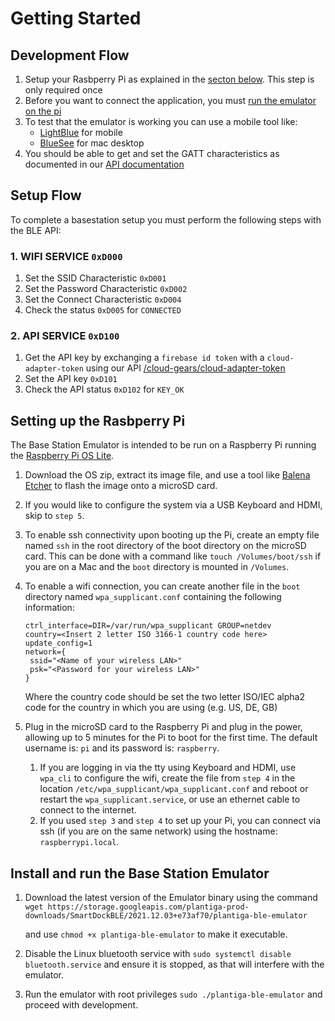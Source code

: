 # Getting Started

## Development Flow

1. Setup your Rasbperry Pi as explained in the [secton below](https://github.com/Plantiga/endpoints-developer-portal/blob/srossross-patch-2/api.eyeofthetiga.com/Guides/Getting%20Started.md#setting-up-the-rasbperry-pi). This step is only required once
2. Before you want to connect the application, you must [run the emulator on the pi](https://github.com/Plantiga/endpoints-developer-portal/blob/srossross-patch-2/api.eyeofthetiga.com/Guides/Getting%20Started.md#install-and-run-the-base-station-emulator)
3. To test that the emulator is working you can use a mobile tool like:
    * [LightBlue](https://punchthrough.com/lightblue/) for mobile
    * [BlueSee](https://www.synapse.com/bluesee) for mac desktop
4. You should be able to get and set the GATT characteristics as documented in our [API documentation](https://endpointsportal.plantiga-dev.cloud.goog/docs/api.eyeofthetiga.com/1/c/Guides/BaseStation)

## Setup Flow

To complete a basestation setup you must perform the following steps with the BLE API:

### 1. WIFI SERVICE `0xD000`

1. Set the SSID Characteristic `0xD001`
2. Set the Password Characteristic `0xD002`
3. Set the Connect Characteristic `0xD004`
4. Check the status `0xD005` for `CONNECTED`

### 2. API SERVICE `0xD100`

1. Get the API key by exchanging a `firebase id token` with a `cloud-adapter-token` using our API [/cloud-gears/cloud-adapter-token](https://endpointsportal.plantiga-dev.cloud.goog/docs/api.eyeofthetiga.com/1/routes/cloud-gears/cloud-adapter-token/get)
1. Set the API key `0xD101`
1. Check the API status `0xD102` for `KEY_OK`

## Setting up the Rasbperry Pi

The Base Station Emulator is intended to be run on a Raspberry Pi running the [Raspberry Pi OS Lite](https://www.raspberrypi.org/software/operating-systems/).

1. Download the OS zip, extract its image file, and use a tool like [Balena Etcher](https://www.balena.io/etcher/) to flash the image onto a microSD card.
2. If you would like to configure the system via a USB Keyboard and HDMI, skip to `step 5`.
3. To enable ssh connectivity upon booting up the Pi, create an empty file named `ssh` in the root directory of the boot directory on the microSD card. This can be done with a command like `touch /Volumes/boot/ssh` if you are on a Mac and the `boot` directory is mounted in `/Volumes`.
4. To enable a wifi connection, you can create another file in the `boot` directory named `wpa_supplicant.conf` containing the following information:

    ``` shell
   ctrl_interface=DIR=/var/run/wpa_supplicant GROUP=netdev
   country=<Insert 2 letter ISO 3166-1 country code here>
   update_config=1
   network={
     ssid="<Name of your wireless LAN>"
     psk="<Password for your wireless LAN>"
    }
    ```

    Where the country code should be set the two letter ISO/IEC alpha2 code for the country in which you are using (e.g. US, DE, GB)
5. Plug in the microSD card to the Raspberry Pi and plug in the power, allowing up to 5 minutes for the Pi to boot for the first time. The default username is: `pi` and its password is: `raspberry`.
   1. If you are logging in via the tty using Keyboard and HDMI, use `wpa_cli` to configure the wifi, create the file from `step 4` in the location `/etc/wpa_supplicant/wpa_supplicant.conf` and reboot or restart the `wpa_supplicant.service`, or use an ethernet cable to connect to the internet.
   2. If you used `step 3` and `step 4` to set up your Pi, you can connect via ssh (if you are on the same network) using the hostname: `raspberrypi.local`.

## Install and run the Base Station Emulator

1. Download the latest version of the Emulator binary using the command
   `wget https://storage.googleapis.com/plantiga-prod-downloads/SmartDockBLE/2021.12.03+e73af70/plantiga-ble-emulator`

   and use `chmod +x plantiga-ble-emulator` to make it executable.
2. Disable the Linux bluetooth service with `sudo systemctl disable bluetooth.service` and ensure it is stopped, as that will interfere with the emulator.
3. Run the emulator with root privileges `sudo ./plantiga-ble-emulator`  and proceed with development.
